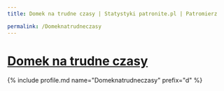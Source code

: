 ```yaml
---
title: Domek na trudne czasy | Statystyki patronite.pl | Patromierz

permalink: /Domeknatrudneczasy
---
```


# [Domek na trudne czasy](https://patronite.pl/Domeknatrudneczasy)

{% include profile.md name="Domeknatrudneczasy" prefix="d" %}
